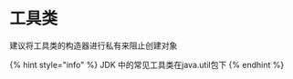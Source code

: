 # 工具类

建议将工具类的构造器进行私有来阻止创建对象&#x20;

{% hint style="info" %}
JDK 中的常见工具类在java.util包下
{% endhint %}

>
